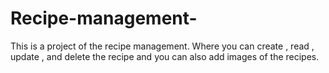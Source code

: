# Recipe-management-
This is a project of the recipe management. Where you can create , read , update , and delete the recipe and you can also add images of the recipes.

